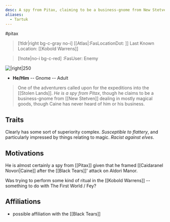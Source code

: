 ```yaml
---
desc: A spy from Pitax, claiming to be a business-gnome from New Stetven
aliases:
  - Tartuk
---
```

#pitax
>[!tldr|right bg-c-gray no-i] [[Atlas|:FasLocationDot: ]] Last Known Location: [[Kobold Warrens]]

>[!note|no-i bg-c-red] :FasUser: Enemy

![|right|250](https://static.wikia.nocookie.net/pathfinderkingmaker_gamepedia_en/images/e/ef/Tartuccio.png/revision/latest?cb=20180927134312)

- **He/Him** -- Gnome -- Adult

>One of the adventurers called upon for the expeditions into the [[Stolen Lands]]. *He is a spy from Pitax*, though he claims to be a business-gnome from [[New Stetven]] dealing in mostly magical goods, though Caine has never heard of him or his business.

## Traits
Clearly has some sort of superiority complex. *Susceptible to flattery*, and particularly impressed by things relating to magic. *Racist against elves*.

## Motivations
He is almost certainly a spy from [[Pitax]] given that he framed [[Caidaranel Novori|Caine]] after the [[Black Tears]]' attack on Aldori Manor.

Was trying to perform some kind of ritual in the [[Kobold Warrens]] -- something to do with The First World / Fey?

## Affiliations
- possible affiliation with the [[Black Tears]]